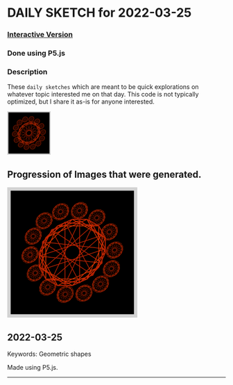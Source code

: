 # DAILY SKETCH for 2022-03-25

### [Interactive Version](https://ram-n.github.io/generative_art/daily_sketches/2022/2022-03-25) 
 ### Done using P5.js

### Description

These `daily sketches` which are meant to be quick explorations     on whatever topic interested me on that day. This code is not typically optimized, but I share it as-is     for anyone interested.

<img src = 'images/keep_2022-03-29-22-06-45.png' width = '100'> 

## Progression of Images that were generated.

<img src = 'images/keep_2022-03-29-22-06-45.png' width = '300'> 




## 2022-03-25
Keywords: Geometric shapes
 

Made using P5.js. 

-----

